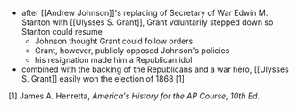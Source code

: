 - after [[Andrew Johnson]]'s replacing of Secretary of War Edwin M. Stanton with [[Ulysses S. Grant]], Grant voluntarily stepped down so Stanton could resume
	- Johnson thought Grant could follow orders
	- Grant, however, publicly opposed Johnson's policies
	- his resignation made him a Republican idol
- combined with the backing of the Republicans and a war hero, [[Ulysses S. Grant]] easily won the election of 1868 [1]

[1] James A. Henretta, *America's History for the AP Course, 10th Ed.*